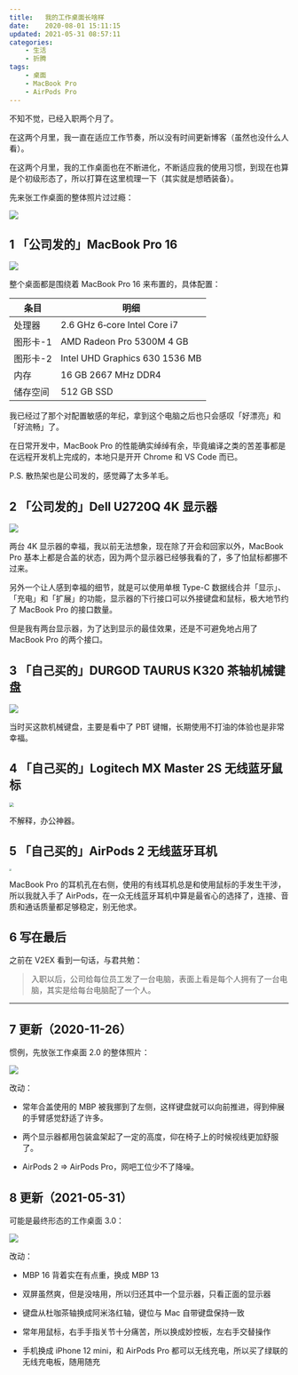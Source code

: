 ```yaml
---
title:   我的工作桌面长啥样
date:    2020-08-01 15:11:15
updated: 2021-05-31 08:57:11
categories:
    - 生活
    - 折腾
tags:
    - 桌面
    - MacBook Pro
    - AirPods Pro
---
```


不知不觉，已经入职两个月了。

在这两个月里，我一直在适应工作节奏，所以没有时间更新博客（虽然也没什么人看）。

在这两个月里，我的工作桌面也在不断进化，不断适应我的使用习惯，到现在也算是个初级形态了，所以打算在这里梳理一下（其实就是想晒装备）。

先来张工作桌面的整体照片过过瘾：

<img src="https://cdn.jsdelivr.net/gh/ProgCZ/image-cloud-a@master/2020/08/00.png" style="zoom:100%"/>

<!-- more -->

## 1 「公司发的」MacBook Pro 16

<img src="https://cdn.jsdelivr.net/gh/ProgCZ/image-cloud-a@master/2020/08/01.png" style="zoom:100%"/>

整个桌面都是围绕着 MacBook Pro 16 来布置的，具体配置：

| 条目 | 明细 |
| --- | --- |
| 处理器 | 2.6 GHz 6‑core Intel Core i7 |
| 图形卡-1 | AMD Radeon Pro 5300M 4 GB |
| 图形卡-2 | Intel UHD Graphics 630 1536 MB |
| 内存 | 16 GB 2667 MHz DDR4 |
| 储存空间 | 512 GB SSD|

我已经过了那个对配置敏感的年纪，拿到这个电脑之后也只会感叹「好漂亮」和「好流畅」了。

在日常开发中，MacBook Pro 的性能确实绰绰有余，毕竟编译之类的苦差事都是在远程开发机上完成的，本地只是开开 Chrome 和 VS Code 而已。

P.S. 散热架也是公司发的，感觉薅了太多羊毛。

## 2 「公司发的」Dell U2720Q 4K 显示器

<img src="https://cdn.jsdelivr.net/gh/ProgCZ/image-cloud-a@master/2020/08/02.png" style="zoom:100%"/>

两台 4K 显示器的幸福，我以前无法想象，现在除了开会和回家以外，MacBook Pro 基本上都是合盖的状态，因为两个显示器已经够我看的了，多了怕鼠标都挪不过来。

另外一个让人感到幸福的细节，就是可以使用单根 Type-C 数据线合并「显示」、「充电」和「扩展」的功能，显示器的下行接口可以外接键盘和鼠标，极大地节约了 MacBook Pro 的接口数量。

但是我有两台显示器，为了达到显示的最佳效果，还是不可避免地占用了 MacBook Pro 的两个接口。

## 3 「自己买的」DURGOD TAURUS K320 茶轴机械键盘

<img src="https://cdn.jsdelivr.net/gh/ProgCZ/image-cloud-a@master/2020/08/03.png" style="zoom:100%"/>

当时买这款机械键盘，主要是看中了 PBT 键帽，长期使用不打油的体验也是非常幸福。

## 4 「自己买的」Logitech MX Master 2S 无线蓝牙鼠标

<img src="https://cdn.jsdelivr.net/gh/ProgCZ/image-cloud-a@master/2020/08/04.png" style="zoom:50%"/>

不解释，办公神器。

## 5 「自己买的」AirPods 2 无线蓝牙耳机

<img src="https://cdn.jsdelivr.net/gh/ProgCZ/image-cloud-a@master/2020/08/05.png" style="zoom:25%"/>

MacBook Pro 的耳机孔在右侧，使用的有线耳机总是和使用鼠标的手发生干涉，所以我就入手了 AirPods，在一众无线蓝牙耳机中算是最省心的选择了，连接、音质和通话质量都足够稳定，别无他求。

## 6 写在最后

之前在 V2EX 看到一句话，与君共勉：

> 入职以后，公司给每位员工发了一台电脑，表面上看是每个人拥有了一台电脑，其实是给每台电脑配了一个人。

---

## 7 更新（2020-11-26）

惯例，先放张工作桌面 2.0 的整体照片：

<img src="https://cdn.jsdelivr.net/gh/ProgCZ/image-cloud-a@master/2020/11/00.jpg" style="zoom:100%"/>

改动：

- 常年合盖使用的 MBP 被我挪到了左侧，这样键盘就可以向前推进，得到伸展的手臂感觉舒适了许多。

- 两个显示器都用包装盒架起了一定的高度，仰在椅子上的时候视线更加舒服了。

- AirPods 2 => AirPods Pro，网吧工位少不了降噪。

## 8 更新（2021-05-31）

可能是最终形态的工作桌面 3.0：

![](https://cdn.jsdelivr.net/gh/ProgCZ/image-cloud-a@master/2021/05/11.png)

改动：

- MBP 16 背着实在有点重，换成 MBP 13

- 双屏虽然爽，但是没啥用，所以归还其中一个显示器，只看正面的显示器

- 键盘从杜咖茶轴换成阿米洛红轴，键位与 Mac 自带键盘保持一致

- 常年用鼠标，右手手指关节十分痛苦，所以换成妙控板，左右手交替操作

- 手机换成 iPhone 12 mini，和 AirPods Pro 都可以无线充电，所以买了绿联的无线充电板，随用随充
